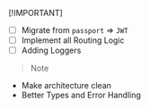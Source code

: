 [!IMPORTANT]

- [ ] Migrate from `passport` => `JWT`
- [ ] Implement all Routing Logic
- [ ] Adding Loggers

> > [!NOTE]

- Make architecture clean
- Better Types and Error Handling
